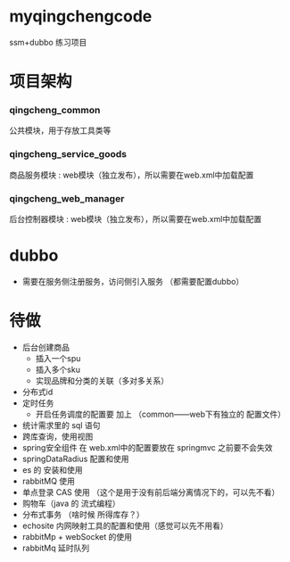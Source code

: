 # myqingchengcode

ssm+dubbo 练习项目

# 项目架构

### qingcheng_common

公共模块，用于存放工具类等

### qingcheng_service_goods
商品服务模块 : web模块（独立发布），所以需要在web.xml中加载配置


### qingcheng_web_manager
后台控制器模块 : web模块（独立发布），所以需要在web.xml中加载配置



# dubbo
- 需要在服务侧注册服务，访问侧引入服务 （都需要配置dubbo） 


# 待做
- 后台创建商品
    - 插入一个spu
    - 插入多个sku
    - 实现品牌和分类的关联（多对多关系）
- 分布式id
- 定时任务
    - 开启任务调度的配置要 加上 （common——web下有独立的 配置文件）
- 统计需求里的 sql 语句
- 跨库查询，使用视图
- spring安全组件 在 web.xml中的配置要放在 springmvc 之前要不会失效
- springDataRadius 配置和使用
- es 的 安装和使用
- rabbitMQ 使用
- 单点登录 CAS 使用 （这个是用于没有前后端分离情况下的，可以先不看）
- 购物车（java 的 流式编程） 
- 分布式事务  （啥时候 所得库存？）
- echosite 内网映射工具的配置和使用（感觉可以先不用看）
- rabbitMp + webSocket 的使用
- rabbitMq 延时队列



  